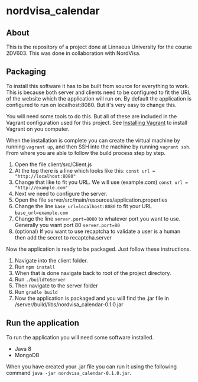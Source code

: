 # nordvisa_calendar
## About
This is the repository of a project done at Linnaeus University for the course 2DV603. This was done in collaboration with NordVisa.

## Packaging
To install this software it has to be built from source for everything to work. This is because
both server and clients need to be configured to fit the URL of the website which the application
will run on. By default the application is configured to run on localhost:8080. But it's very easy
to change this.

You will need some tools to do this. But all of these are included in the Vagrant configuration used for this project. See [Installing Vagrant](https://www.vagrantup.com/docs/installation/) to install Vagrant on you computer.

When the installation is complete you can create the virtual machine by running `vagrant up`, and then SSH into the machine by running `vagrant ssh`. From where you are able to follow the build process step by step.

1. Open the file client/src/Client.js
1. At the top there is a line which looks like this: `const url = "http://localhost:8080"`
1. Change that like to fit you URL. We will use (example.com) `const url = "http://example.com"`
1. Next we need to configure the server.
1. Open the file server/src/main/resources/application.properties
1. Change the line `base_url=localhost:8080` to fit your URL `base_url=example.com`
1. Change the line `server.port=8080` to whatever port you want to use. Generally you want port 80 `server.port=80`
1. (optional) If you want to use recaptcha to validate a user is a human then add the secret to recaptcha.server

Now the application is ready to be packaged. Just follow these instructions.

1. Navigate into the client folder.
1. Run `npm install`
1. When that is done navigate back to root of the project directory.
1. Run `./buildToServer`
1. Then navigate to the server folder
1. Run `gradle build`
1. Now the application is packaged and you will find the .jar file in /server/build/libs/nordvisa_calendar-0.1.0.jar

## Run the application
To run the application you will need some software installed.
* Java 8
* MongoDB

When you have created your .jar file you can run it using the following command `java -jar nordvisa_calendar-0.1.0.jar`.
